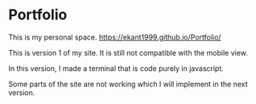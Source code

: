 # Portfolio
This is my personal space. https://ekant1999.github.io/Portfolio/

This is version 1 of my site. It is still not compatible with the mobile view.

In this version, I made a terminal that is code purely in javascript.

Some parts of the site are not working which I will implement in the next version.

